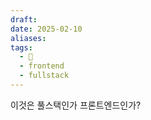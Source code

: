 ```yaml
---
draft: 
date: 2025-02-10
aliases: 
tags:
  - 🌱
  - frontend
  - fullstack
---
```

이것은 풀스택인가 프론트엔드인가?